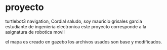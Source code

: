 # proyecto
turtlebot3 navigation, 
Cordial saludo, soy mauricio grisales garcia estudiante de ingenieria electronica
este proyecto corresponde a la asignatura de robotica movil

el mapa es creado en gazebo 
los archivos usados son base y modificados.
